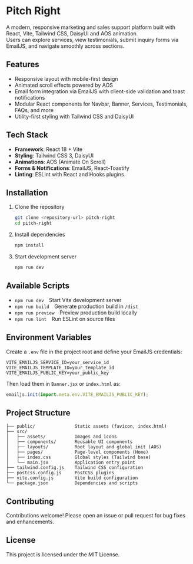 # Pitch Right

A modern, responsive marketing and sales support platform built with React, Vite, Tailwind CSS, DaisyUI and AOS animation.  
Users can explore services, view testimonials, submit inquiry forms via EmailJS, and navigate smoothly across sections.

## Features

- Responsive layout with mobile-first design
- Animated scroll effects powered by AOS
- Email form integration via EmailJS with client-side validation and toast notifications
- Modular React components for Navbar, Banner, Services, Testimonials, FAQs, and more
- Utility-first styling with Tailwind CSS and DaisyUI

## Tech Stack

- **Framework**: React 18 + Vite
- **Styling**: Tailwind CSS 3, DaisyUI
- **Animations**: AOS (Animate On Scroll)
- **Forms & Notifications**: EmailJS, React-Toastify
- **Linting**: ESLint with React and Hooks plugins

## Installation

1. Clone the repository
   ```bash
   git clone <repository-url> pitch-right
   cd pitch-right
   ```
2. Install dependencies
   ```bash
   npm install
   ```
3. Start development server
   ```bash
   npm run dev
   ```

## Available Scripts

- `npm run dev` Start Vite development server
- `npm run build` Generate production build in `/dist`
- `npm run preview` Preview production build locally
- `npm run lint` Run ESLint on source files

## Environment Variables

Create a `.env` file in the project root and define your EmailJS credentials:

```env
VITE_EMAILJS_SERVICE_ID=your_service_id
VITE_EMAILJS_TEMPLATE_ID=your_template_id
VITE_EMAILJS_PUBLIC_KEY=your_public_key
```

Then load them in `Banner.jsx` or `index.html` as:

```js
emailjs.init(import.meta.env.VITE_EMAILJS_PUBLIC_KEY);
```

## Project Structure

```
├── public/               Static assets (favicon, index.html)
├── src/
│   ├── assets/           Images and icons
│   ├── components/       Reusable UI components
│   ├── layouts/          Root layout and global init (AOS)
│   ├── pages/            Page-level components (Home)
│   ├── index.css         Global styles (Tailwind base)
│   └── main.jsx          Application entry point
├── tailwind.config.js    Tailwind CSS configuration
├── postcss.config.js     PostCSS plugins
├── vite.config.js        Vite build configuration
└── package.json          Dependencies and scripts
```

## Contributing

Contributions welcome! Please open an issue or pull request for bug fixes and enhancements.

## License

This project is licensed under the MIT License.
